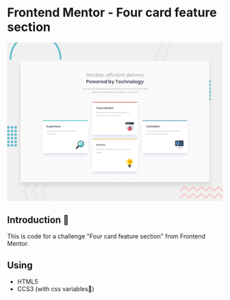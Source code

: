 # Frontend Mentor - Four card feature section

![Design preview for the Four card feature section coding challenge](./design/desktop-preview.jpg)

## Introduction 👋

This is code for a challenge "Four card feature section" from Frontend Mentor.

## Using
- HTML5
- CCS3 (with css variables🥳)
